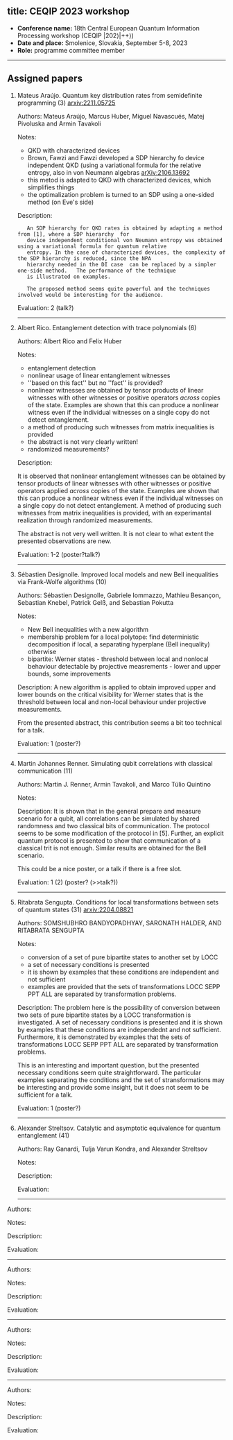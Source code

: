 
title: CEQIP 2023 workshop
---


*  **Conference name:**   18th Central European Quantum Information Processing workshop (CEQIP |202⟩|++⟩)
*  **Date and place:**   Smolenice, Slovakia, September 5-8, 2023
*  **Role:**   programme committee member  


---

## Assigned papers


1. Mateus Araújo. Quantum key distribution rates from semidefinite programming (3) [arxiv:2211.05725](https://arxiv.org/pdf/2211.05725.pdf) 

     Authors:  Mateus Araújo, Marcus Huber, Miguel Navascués, Matej Pivoluska and Armin Tavakoli
     
     Notes:

    - QKD with characterized devices   
    - Brown, Fawzi and Fawzi developed a SDP hierarchy fo device independent QKD (using a variational formula for  the relative
     entropy, also in von Neumann algebras  [arXiv:2106.13692](https://arxiv.org/abs/2106.13692)   
    - this metod is adapted to QKD with characterized devices, which simplifies things    
    - the optimalization problem is turned to an SDP using a one-sided method (on Eve's side)
     
     
     Description:
     
          An SDP hierarchy for QKD rates is obtained by adapting a method from [1], where a SDP hierarchy  for
          device independent conditional von Neumann entropy was obtained using a variational formula for quantum relative 
          entropy. In the case of characterized devices, the complexity of the SDP hierarchy is reduced, since the NPA 
          hierarchy needed in the DI case  can be replaced by a simpler one-side method.   The performance of the technique 
          is illustrated on examples. 
     
          The proposed method seems quite powerful and the techniques involved would be interesting for the audience.
     
     Evaluation: 2 (talk?)
     
     --- 

2. Albert Rico. Entanglement detection with trace polynomials (6) 

    Authors: Albert Rico and Felix Huber

    Notes:

    - entanglement detection
    - nonlinear usage of linear entanglement witnesses
    - ''based on this fact'' but no ''fact'' is provided?  
    - nonlinear witnesses are obtained by tensor products of linear witnesses with other witnesses or positive operators 
    *across* copies of the state. Examples are shown that this can produce a nonlinear witness even if the individual  witnesses
    on a single copy do not detect entanglement.
    - a method of producing such witnesses from matrix inequalities is provided
    - the abstract is not very clearly written!
    - randomized measurements?



    Description: 

    It is observed that nonlinear entanglement witnesses can be  obtained by tensor products of linear witnesses with other witnesses or positive operators applied *across* copies of the state. Examples are shown that this can produce a nonlinear witness even if the individual  witnesses on a single copy do not detect entanglement. A method of producing such witnesses from matrix inequalities is provided, with an experimantal realization through randomized measurements.

    The abstract is not very well written. It is not clear to what extent the presented observations are new.


    Evaluation: 1-2 (poster?talk?) 

    ---

3. Sébastien Designolle. Improved local models and new Bell inequalities via Frank-Wolfe algorithms (10)


    Authors: Sébastien Designolle, Gabriele Iommazzo, Mathieu Besançon, Sebastian Knebel, Patrick Gelß, and Sebastian Pokutta

    Notes:

    - New Bell inequalities with a new algorithm
    - membership problem for a local polytope: find deterministic decomposition if local, a separating hyperplane (Bell inequality) otherwise
    - bipartite: Werner states - threshold between local and nonlocal behaviour detectable by projective measrements - lower and upper bounds, some improvements


    Description: A new algorithm is applied to obtain improved upper and lower bounds on the critical visibility for Werner states
 that is the threshold between local and non-local behaviour under projective measurements.

    From the presented abstract, this contribution seems a bit too technical for a talk.


    Evaluation: 1 (poster?) 

    ---

4. Martin Johannes Renner. Simulating qubit correlations with classical communication (11)

    Authors: Martin J. Renner, Armin Tavakoli, and Marco Túlio Quintino

    Notes:


    Description: It is shown that in the general prepare and measure scenario for a qubit, all correlations can be simulated by 
    shared randomness and two classical bits of communication. The protocol seems to be some modification of the protocol in [5].
    Further, an explicit quantum protocol is presented to show that communication of a classical trit is not enough. Similar results are obtained for the Bell scenario.

    This could be a nice poster, or a talk if there is a free slot.




    Evaluation: 1 (2) (poster? (>>talk?))


    ---

1. Ritabrata Sengupta. Conditions for local transformations between sets of quantum states (31) [arxiv:2204.08821](https://arxiv.org/pdf/2204.08821.pdf)

    Authors: SOMSHUBHRO BANDYOPADHYAY, SARONATH HALDER, AND RITABRATA SENGUPTA

    Notes: 

    - conversion of a set of pure bipartite states to another set by LOCC    
    - a set of necessary conditions is presented    
    - it is shown by examples that these conditions are independent and not sufficient    
    - examples are provided that the sets of transformations LOCC SEPP PPT ALL are separated by transformation problems.


    Description: The problem here is the possibility of conversion between two sets of pure bipartite states by a LOCC transformation is investigated. A set of necessary conditions is presented and it is shown by examples that these conditions are independednt and not sufficient. Furthermore, it is demonstrated by examples that the sets of transformations LOCC SEPP PPT ALL are separated by transformation problems.

    This is an interesting and important question, but the presented necessary conditions seem quite straightforward. The particular examples separating the conditions and the set of stransformations may be interesting and provide some insight, but it does not seem to be sufficient for a talk.


    Evaluation: 1 (poster?)

    ---

1. Alexander Streltsov. Catalytic and asymptotic equivalence for quantum entanglement (41)

    Authors: Ray Ganardi, Tulja Varun Kondra, and Alexander Streltsov 

    Notes:

    Description:


    Evaluation: 

    ---

Authors:

Notes:


Description:


Evaluation: 

---

Authors:

Notes:


Description:


Evaluation: 

---

Authors:

Notes:


Description:


Evaluation: 

---

Authors:

Notes:


Description:


Evaluation: 

